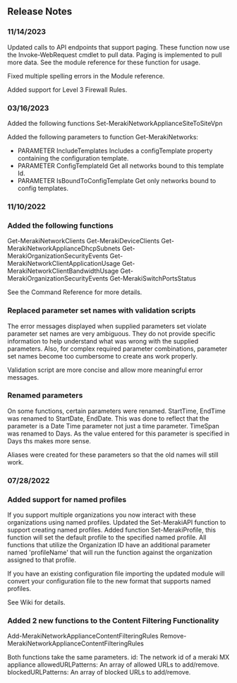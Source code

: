 ## Release Notes

### 11/14/2023

Updated calls to API endpoints that support paging. These function now use the Invoke-WebRequest cmdlet to pull data.
Paging is implemented to pull more data. See the module reference for these function for usage.

Fixed multiple spelling errors in the Module reference.

Added support for Level 3 Firewall Rules.

### 03/16/2023

Added the following functions
Set-MerakiNetworkApplianceSiteToSiteVpn

Added the following parameters to function Get-MerakiNetworks:

- PARAMETER IncludeTemplates
    Includes a configTemplate property containing the configuration template.
- PARAMETER ConfigTemplateId
    Get all networks bound to this template Id.
- PARAMETER IsBoundToConfigTemplate
    Get only networks bound to config templates.

### 11/10/2022

### Added the following functions

Get-MerakiNetworkClients
Get-MerakiDeviceClients
Get-MerakiNetworkApplianceDhcpSubnets
Get-MerakiOrganizationSecurityEvents
Get-MerakiNetworkClientApplicationUsage
Get-MerakiNetworkClientBandwidthUsage
Get-MerakiOrganizationSecurityEvents
Get-MerakiSwitchPortsStatus

See the Command Reference for more details.

### Replaced parameter set names with validation scripts

The error messages displayed when supplied parameters set violate parameter set names are very ambiguous.
They do not provide specific information to help understand what was wrong with the supplied parameters.
Also, for complex required parameter combinations, parameter set names become too cumbersome to create ans work properly.

Validation script are more concise and allow more meaningful error messages.

### Renamed parameters

On some functions, certain parameters were renamed.
StartTime, EndTime was renamed to StartDate, EndDate. This was done to reflect that the parameter is a Date Time parameter not just a time parameter.
TimeSpan was renamed to Days. As the value entered for this parameter is specified in Days ths makes more sense.

Aliases were created for these parameters so that the old names will still work.

### 07/28/2022

### Added support for named profiles

If you support multiple organizations you now interact with these organizations using named profiles.
Updated the Set-MerakiAPI function to support creating named profiles.
Added function Set-MerakiProfile, this function will set the default profile to the specified named profile.
All functions that utilize the Organization ID have an additional parameter named 'profileName' that will run the function
against the organization assigned to that profile.

If you have an existing configuration file importing the updated module will convert your configuration file to the new format that supports named profiles.

See Wiki for details.

### Added 2 new functions to the Content Filtering Functionality

Add-MerakiNetworkApplianceContentFilteringRules
Remove-MerakiNetworkApplianceContentFilteringRules

Both functions take the same parameters.
id: The network id of a meraki MX appliance
allowedURLPatterns: An array of allowed URLs to add/remove.
blockedURLPatterns: An array of blocked URLs to add/remove.
